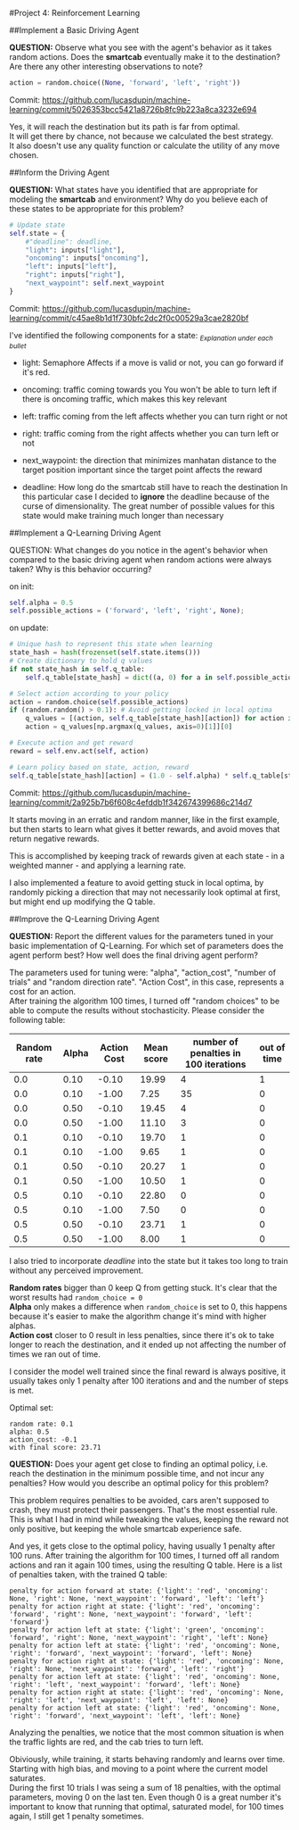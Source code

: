 #Project 4: Reinforcement Learning

##Implement a Basic Driving Agent

**QUESTION:** Observe what you see with the agent's behavior as it takes random actions. Does the **smartcab** eventually make it to the destination? Are there any other interesting observations to note?

```python
action = random.choice((None, 'forward', 'left', 'right'))
```

Commit: https://github.com/lucasdupin/machine-learning/commit/5026353bcc5421a8726b8fc9b223a8ca3232e694

Yes, it will reach the destination but its path is far from optimal.  
It will get there by chance, not because we calculated the best strategy.   
It also doesn't use any quality function or calculate the utility of any move chosen.

##Inform the Driving Agent

**QUESTION:** What states have you identified that are appropriate for modeling the **smartcab** and environment? Why do you believe each of these states to be appropriate for this problem?

```python
# Update state
self.state = {
    #"deadline": deadline,
    "light": inputs["light"],
    "oncoming": inputs["oncoming"],
    "left": inputs["left"],
    "right": inputs["right"],
    "next_waypoint": self.next_waypoint
}
```

Commit: https://github.com/lucasdupin/machine-learning/commit/c45ae8b1d1f730bfc2dc2f0c00529a3cae2820bf

I've identified the following components for a state:
<sub>*Explanation under each bullet*</sub>

* light: Semaphore
  Affects if a move is valid or not, you can go forward if it's red.
* oncoming: traffic coming towards you
  You won't be able to turn left if there is oncoming traffic, which makes this key relevant
* left: traffic coming from the left
  affects whether you can turn right or not
* right: traffic coming from the right
  affects whether you can turn left or not
* next_waypoint: the direction that minimizes manhatan distance to the target position
  important since the target point affects the reward

* deadline: How long do the smartcab still have to reach the destination
  In this particular case I decided to **ignore** the deadline because of the curse of dimensionality.
  The great number of possible values for this state would make training much longer than necessary

##Implement a Q-Learning Driving Agent

QUESTION: What changes do you notice in the agent's behavior when compared to the basic driving agent when random actions were always taken? Why is this behavior occurring?

on init:
```python
self.alpha = 0.5
self.possible_actions = ('forward', 'left', 'right', None);
```

on update:
```python
# Unique hash to represent this state when learning
state_hash = hash(frozenset(self.state.items()))
# Create dictionary to hold q values
if not state_hash in self.q_table:
    self.q_table[state_hash] = dict((a, 0) for a in self.possible_actions)

# Select action according to your policy
action = random.choice(self.possible_actions)
if (random.random() > 0.1): # Avoid getting locked in local optima
    q_values = [(action, self.q_table[state_hash][action]) for action in self.possible_actions]
    action = q_values[np.argmax(q_values, axis=0)[1]][0]

# Execute action and get reward
reward = self.env.act(self, action)

# Learn policy based on state, action, reward
self.q_table[state_hash][action] = (1.0 - self.alpha) * self.q_table[state_hash][action] + self.alpha * reward
```

Commit: https://github.com/lucasdupin/machine-learning/commit/2a925b7b6f608c4efddb1f342674399686c214d7

It starts moving in an erratic and random manner, like in the first example, but then starts to learn what gives it better rewards, and avoid moves that return negative rewards.

This is accomplished by keeping track of rewards given at each state - in a weighted manner - and applying a learning rate.

I also implemented a feature to avoid getting stuck in local optima, by randomly picking a direction that may not necessarily look optimal at first, but might end up modifying the Q table.

##Improve the Q-Learning Driving Agent

**QUESTION:** Report the different values for the parameters tuned in your basic implementation of Q-Learning. For which set of parameters does the agent perform best? How well does the final driving agent perform?

The parameters used for tuning were: "alpha", "action_cost", "number of trials" and "random direction rate".
"Action Cost", in this case, represents a cost for an action.  
After training the algorithm 100 times, I turned off "random choices" to be able to compute the results without stochasticity.
Please consider the following table:

| Random rate | Alpha | Action Cost  | Mean score | number of penalties in 100 iterations | out of time |
| ----------- | ----- | ------ | ----------- | ------------------- | ----------- |
|    0.0  |    0.10  | -0.10 | 19.99 | 4    |    1 |
|    0.0  |    0.10  | -1.00 | 7.25 | 35    |    0 |
|    0.0  |    0.50  | -0.10 | 19.45 | 4    |    0 |
|    0.0  |    0.50  | -1.00 | 11.10 | 3    |    0 |
|    0.1  |    0.10  | -0.10 | 19.70 | 1    |    0 |
|    0.1  |    0.10  | -1.00 | 9.65 | 1    |    0 |
|    0.1  |    0.50  | -0.10 | 20.27 | 1    |    0 |
|    0.1  |    0.50  | -1.00 | 10.50 | 1    |    0 |
|    0.5  |    0.10  | -0.10 | 22.80 | 0    |    0 |
|    0.5  |    0.10  | -1.00 | 7.50 | 0    |    0 |
|    0.5  |    0.50  | -0.10 | 23.71 | 1    |    0 |
|    0.5  |    0.50  | -1.00 | 8.00 | 1    |    0 |

I also tried to incorporate *deadline* into the state but it takes too long to train without any perceived improvement.

**Random rates** bigger than 0 keep Q from getting stuck. It's clear that the worst results had `random_choice = 0`  
**Alpha** only makes a difference when `random_choice` is set to 0, this happens because it's easier to make the algorithm change it's mind with higher alphas.  
**Action cost** closer to 0 result in less penalties, since there it's ok to take longer to reach the destination, and it ended up not affecting the number of times we ran out of time.  

I consider the model well trained since the final reward is always positive, it usually takes only 1 penalty after 100 iterations and and the number of steps is met.

Optimal set:
```
random rate: 0.1
alpha: 0.5
action_cost: -0.1
with final score: 23.71
```

**QUESTION:** Does your agent get close to finding an optimal policy, i.e. reach the destination in the minimum possible time, and not incur any penalties? How would you describe an optimal policy for this problem?

This problem requires penalties to be avoided, cars aren't supposed to crash, they must protect their passengers. That's the most essential rule.  
This is what I had in mind while tweaking the values, keeping the reward not only positive, but keeping the whole smartcab experience safe.

And yes, it gets close to the optimal policy, having usually 1 penalty after 100 runs. 
After training the algorithm for 100 times, I turned off all random actions and ran it again 100 times, using the resulting Q table.
Here is a list of penalties taken, with the trained Q table:

```
penalty for action forward at state: {'light': 'red', 'oncoming': None, 'right': None, 'next_waypoint': 'forward', 'left': 'left'}
penalty for action right at state: {'light': 'red', 'oncoming': 'forward', 'right': None, 'next_waypoint': 'forward', 'left': 'forward'}
penalty for action left at state: {'light': 'green', 'oncoming': 'forward', 'right': None, 'next_waypoint': 'right', 'left': None}
penalty for action left at state: {'light': 'red', 'oncoming': None, 'right': 'forward', 'next_waypoint': 'forward', 'left': None}
penalty for action right at state: {'light': 'red', 'oncoming': None, 'right': None, 'next_waypoint': 'forward', 'left': 'right'}
penalty for action left at state: {'light': 'red', 'oncoming': None, 'right': 'left', 'next_waypoint': 'forward', 'left': None}
penalty for action right at state: {'light': 'red', 'oncoming': None, 'right': 'left', 'next_waypoint': 'left', 'left': None}
penalty for action left at state: {'light': 'red', 'oncoming': None, 'right': 'forward', 'next_waypoint': 'left', 'left': None}
```

Analyzing the penalties, we notice that the most common situation is when the traffic lights are red, and the cab tries to turn left.

Obiviously, while training, it starts behaving randomly and learns over time. Starting with high bias, and moving to a point where the current model saturates.  
During the first 10 trials I was seing a sum of 18 penalties, with the optimal parameters, moving 0 on the last ten. Even though 0 is a great number it's important to know that running that optimal, saturated model, for 100 times again, I still get 1 penalty sometimes.
